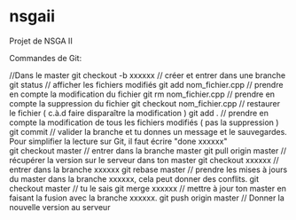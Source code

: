 # nsgaii
Projet de NSGA II

Commandes de Git:

//Dans le master
 git checkout -b xxxxxx  // créer et entrer dans une branche
git status // afficher les fichiers modifiés
git add nom_fichier.cpp // prendre en compte la modification du fichier
git rm nom_fichier.cpp // prendre en compte la suppression du fichier
git checkout nom_fichier.cpp // restaurer le fichier ( c.à.d faire disparaître la modification )
git add . // prendre en compte la modification de tous les fichiers modifiés ( pas la suppression )
git commit // valider la branche et tu donnes un message et le sauvegardes. Pour simplifier la lecture sur Git, il faut écrire "done xxxxxx"  
git checkout master // entrer dans la branche master
git pull origin master // récupérer la version sur le serveur dans ton master
git checkout xxxxxx // entrer dans la branche xxxxxx
git rebase master // prendre les mises à jours du master dans la branche xxxxxx, cela peut donner des conflits.
git checkout master // tu le sais 
git merge xxxxxx // mettre à jour ton master en faisant la fusion avec la branche xxxxxx.
git push origin master // Donner la nouvelle version au serveur
